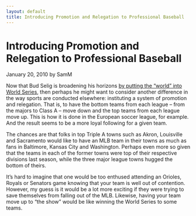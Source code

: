 ```yaml
---
layout: default
title: Introducing Promotion and Relegation to Professional Baseball
---
```

<h1>Introducing Promotion and Relegation to Professional Baseball</h1>
<div class="meta">January 20, 2010 by SamM</div>
<div class="storycontent post">
<p>Now that Bud Selig is broadening his horizons <a href="http://sportsillustrated.cnn.com/2010/baseball/mlb/01/07/roundup.ap/">by putting the “world” into World Series</a>, then perhaps he might want to consider another difference in the way sports are conducted elsewhere: instituting a system of promotion and relegation.  That is, to have the bottom teams from each league – from the majors to Class A – move down and the top teams from each league move up.  This is how it is done in the European soccer league, for example.  And the result seems to be a more loyal following for a given team.</p>
<p>The chances are that folks in top Triple A towns such as Akron, Louisville and Sacramento would like to have an MLB team in their towns as much as fans in Baltimore, Kansas City and Washington.    Perhaps even more so given that the teams in each of the former towns were top of their respective divisions last season, while the three major league towns hugged the bottom of theirs.</p>
<p>It’s hard to imagine that one would be too enthused attending an Orioles, Royals or Senators game knowing that your team is well out of contention.  However, my guess is it would be a lot more exciting if they were trying to save themselves from falling out of the MLB.  Likewise, having your team move up to “the show” would be like winning the World Series to some teams.</p>
</div>
